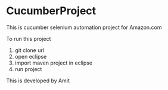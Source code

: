 # CucumberProject

This is cucumber selenium automation project for Amazon.com

To run this project
1. git clone url
2. open eclipse 
3. import maven project in eclipse
4. run project



This is developed by Amit